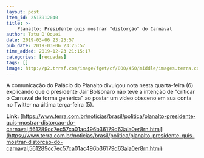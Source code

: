 ```yaml
---
layout: post
item_id: 2513912040
title: >-
    Planalto: Presidente quis mostrar "distorção" do Carnaval
author: Tatu D'Oquei
date: 2019-03-06 23:25:57
pub_date: 2019-03-06 23:25:57
time_added: 2019-12-23 21:15:17
categories: [recuadas]
tags: []
image: http://p2.trrsf.com/image/fget/cf/800/450/middle/images.terra.com/2019/03/06/2019-03-06T135421Z_1_LYNXNPEF2517V_RTROPTP_4_BRAZIL-GUNS.JPG
---
```


A comunicação do Palácio do Planalto divulgou nota nesta quarta-feira (6) explicando que o presidente Jair Bolsonaro não teve a intenção de "criticar o Carnaval de forma genérica" ao postar um vídeo obsceno em sua conta no Twitter na última terça-feira (5).

**Link:** [https://www.terra.com.br/noticias/brasil/politica/planalto-presidente-quis-mostrar-distorcao-do-carnaval,561289cc7ec57ca01ac496b36179d63ala0er8rn.html](https://www.terra.com.br/noticias/brasil/politica/planalto-presidente-quis-mostrar-distorcao-do-carnaval,561289cc7ec57ca01ac496b36179d63ala0er8rn.html)

